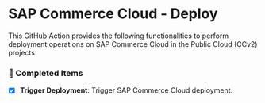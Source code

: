 # SAP Commerce Cloud - Deploy

This GitHub Action provides the following functionalities to perform deployment operations on SAP Commerce Cloud in the
Public Cloud (CCv2) projects.

### 🚀 Completed Items

- [x] **Trigger Deployment**: Trigger SAP Commerce Cloud deployment.
